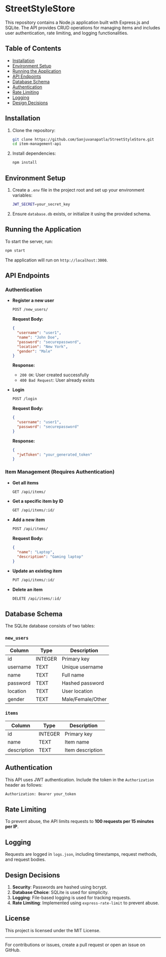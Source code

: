 # StreetStyleStore

This repository contains a Node.js application built with Express.js and SQLite. The API provides CRUD operations for managing items and includes user authentication, rate limiting, and logging functionalities.

## Table of Contents

- [Installation](#installation)
- [Environment Setup](#environment-setup)
- [Running the Application](#running-the-application)
- [API Endpoints](#api-endpoints)
- [Database Schema](#database-schema)
- [Authentication](#authentication)
- [Rate Limiting](#rate-limiting)
- [Logging](#logging)
- [Design Decisions](#design-decisions)

## Installation

1. Clone the repository:
   ```sh
   git clone https://github.com/Sanjuvanapatla/StreetStyleStore.git
   cd item-management-api
   ```
2. Install dependencies:
   ```sh
   npm install
   ```

## Environment Setup

1. Create a `.env` file in the project root and set up your environment variables:
   ```sh
   JWT_SECRET=your_secret_key
   ```
2. Ensure `database.db` exists, or initialize it using the provided schema.

## Running the Application

To start the server, run:

```sh
npm start
```

The application will run on `http://localhost:3000`.

## API Endpoints

### Authentication

- **Register a new user**

  ```sh
  POST /new_users/
  ```

  **Request Body:**

  ```json
  {
    "username": "user1",
    "name": "John Doe",
    "password": "securepassword",
    "location": "New York",
    "gender": "Male"
  }
  ```

  **Response:**

  - `200 OK`: User created successfully
  - `400 Bad Request`: User already exists

- **Login**

  ```sh
  POST /login
  ```

  **Request Body:**

  ```json
  {
    "username": "user1",
    "password": "securepassword"
  }
  ```

  **Response:**

  ```json
  {
    "jwtToken": "your_generated_token"
  }
  ```

### Item Management (Requires Authentication)

- **Get all items**

  ```sh
  GET /api/items/
  ```

- **Get a specific item by ID**

  ```sh
  GET /api/items/:id/
  ```

- **Add a new item**

  ```sh
  POST /api/items/
  ```

  **Request Body:**

  ```json
  {
    "name": "Laptop",
    "description": "Gaming laptop"
  }
  ```

- **Update an existing item**

  ```sh
  PUT /api/items/:id/
  ```

- **Delete an item**

  ```sh
  DELETE /api/items/:id/
  ```

## Database Schema

The SQLite database consists of two tables:

### `new_users`

| Column   | Type    | Description       |
| -------- | ------- | ----------------- |
| id       | INTEGER | Primary key       |
| username | TEXT    | Unique username   |
| name     | TEXT    | Full name         |
| password | TEXT    | Hashed password   |
| location | TEXT    | User location     |
| gender   | TEXT    | Male/Female/Other |

### `items`

| Column      | Type    | Description      |
| ----------- | ------- | ---------------- |
| id          | INTEGER | Primary key      |
| name        | TEXT    | Item name        |
| description | TEXT    | Item description |

## Authentication

This API uses JWT authentication. Include the token in the `Authorization` header as follows:

```sh
Authorization: Bearer your_token
```

## Rate Limiting

To prevent abuse, the API limits requests to **100 requests per 15 minutes per IP**.

## Logging

Requests are logged in `logs.json`, including timestamps, request methods, and request bodies.

## Design Decisions

1. **Security**: Passwords are hashed using bcrypt.
2. **Database Choice**: SQLite is used for simplicity.
3. **Logging**: File-based logging is used for tracking requests.
4. **Rate Limiting**: Implemented using `express-rate-limit` to prevent abuse.

## License

This project is licensed under the MIT License.

---

For contributions or issues, create a pull request or open an issue on GitHub.

